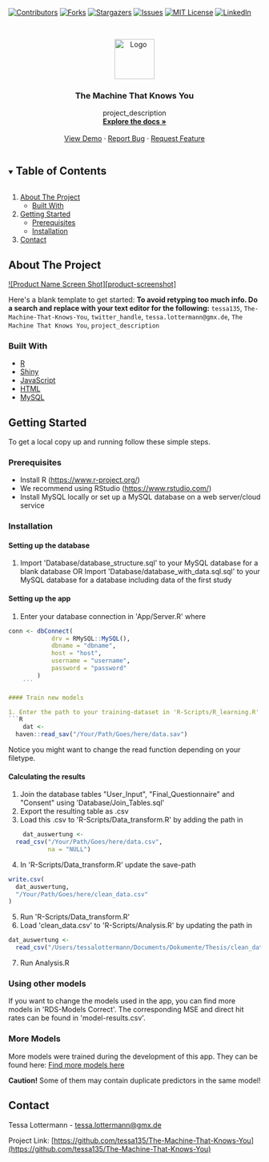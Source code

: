 <!--
*** Thanks for checking out the Best-README-Template. If you have a suggestion
*** that would make this better, please fork the repo and create a pull request
*** or simply open an issue with the tag "enhancement".
*** Thanks again! Now go create something AMAZING! :D
***
***
***
*** To avoid retyping too much info. Do a search and replace for the following:
*** tessa135, The-Machine-That-Knows-You, twitter_handle, tessa.lottermann@gmx.de, The Machine That Knows You, project_description
-->



<!-- PROJECT SHIELDS -->
<!--
*** I'm using markdown "reference style" links for readability.
*** Reference links are enclosed in brackets [ ] instead of parentheses ( ).
*** See the bottom of this document for the declaration of the reference variables
*** for contributors-url, forks-url, etc. This is an optional, concise syntax you may use.
*** https://www.markdownguide.org/basic-syntax/#reference-style-links
-->
[![Contributors][contributors-shield]][contributors-url]
[![Forks][forks-shield]][forks-url]
[![Stargazers][stars-shield]][stars-url]
[![Issues][issues-shield]][issues-url]
[![MIT License][license-shield]][license-url]
[![LinkedIn][linkedin-shield]][linkedin-url]



<!-- PROJECT LOGO -->
<br />
<p align="center">
  <a href="https://github.com/tessa135/The-Machine-That-Knows-You">
    <img src="images/logo.png" alt="Logo" width="80" height="80">
  </a>

  <h3 align="center">The Machine That Knows You</h3>

  <p align="center">
    project_description
    <br />
    <a href="https://github.com/tessa135/The-Machine-That-Knows-You"><strong>Explore the docs »</strong></a>
    <br />
    <br />
    <a href="https://experienceai.shinyapps.io/experienceai/">View Demo</a>
    ·
    <a href="https://github.com/tessa135/The-Machine-That-Knows-You/issues">Report Bug</a>
    ·
    <a href="https://github.com/tessa135/The-Machine-That-Knows-You/issues">Request Feature</a>
  </p>
</p>



<!-- TABLE OF CONTENTS -->
<details open="open">
  <summary><h2 style="display: inline-block">Table of Contents</h2></summary>
  <ol>
    <li>
      <a href="#about-the-project">About The Project</a>
      <ul>
        <li><a href="#built-with">Built With</a></li>
      </ul>
    </li>
    <li>
      <a href="#getting-started">Getting Started</a>
      <ul>
        <li><a href="#prerequisites">Prerequisites</a></li>
        <li><a href="#installation">Installation</a></li>
      </ul>
    </li>
   <!-- <li><a href="#usage">Usage</a></li>
    <li><a href="#roadmap">Roadmap</a></li>
    <li><a href="#contributing">Contributing</a></li>
    <li><a href="#license">License</a></li>-->
    <li><a href="#contact">Contact</a></li>
   <!-- <li><a href="#acknowledgements">Acknowledgements</a></li>-->
  </ol>
</details>



<!-- ABOUT THE PROJECT -->
## About The Project

[![Product Name Screen Shot][product-screenshot]](https://experienceai.shinyapps.io/experienceai/)

Here's a blank template to get started:
**To avoid retyping too much info. Do a search and replace with your text editor for the following:**
`tessa135`, `The-Machine-That-Knows-You`, `twitter_handle`, `tessa.lottermann@gmx.de`, `The Machine That Knows You`, `project_description`


### Built With

* [R](https://www.r-project.org/)
* [Shiny](https://shiny.rstudio.com/)
* [JavaScript](https://www.javascript.com/)
* [HTML](https://html.com/)
* [MySQL](https://www.mysql.com/de/)



<!-- GETTING STARTED -->
## Getting Started

To get a local copy up and running follow these simple steps.

### Prerequisites

* Install R (https://www.r-project.org/) 
* We recommend using RStudio (https://www.rstudio.com/)
* Install MySQL locally or set up a MySQL database on a web server/cloud service


### Installation

#### Setting up the database 

1. Import 'Database/database_structure.sql' to your MySQL database for a blank database OR
	Import 'Database/database_with_data.sql.sql' to your MySQL database for a  database including data of the first study 

#### Setting up the app 

1. Enter your database connection in 'App/Server.R' where 
```R
conn <- dbConnect(
        	drv = RMySQL::MySQL(),
            dbname = "dbname",
            host = "host",
            username = "username",
            password = "password"
        )
    ```

#### Train new models

1. Enter the path to your training-dataset in 'R-Scripts/R_learning.R'
```R
	dat <-
  haven::read_sav("/Your/Path/Goes/here/data.sav")
```

Notice you might want to change the read function depending on your filetype.

#### Calculating the results

1. Join the database tables "User_Input", "Final_Questionnaire" and "Consent" using 'Database/Join_Tables.sql'
2. Export the resulting table as .csv
3. Load this .csv to 'R-Scripts/Data_transform.R' by adding the path in 
```R
	dat_auswertung <-
  read_csv("/Your/Path/Goes/here/data.csv",
           na = "NULL")
```
4. In 'R-Scripts/Data_transform.R' update the save-path
```R
write.csv(
  dat_auswertung,
  "/Your/Path/Goes/here/clean_data.csv"
)
```
5. Run 'R-Scripts/Data_transform.R'
6. Load 'clean_data.csv' to 'R-Scripts/Analysis.R' by updating the path in 
```R
dat_auswertung <-
  read_csv("/Users/tessalottermann/Documents/Dokumente/Thesis/clean_data.csv")
```
7. Run Analysis.R

### Using other models

If you want to change the models used in the app, you can find more models in 'RDS-Models Correct'. The corresponding MSE and direct hit rates can be found in 'model-results.csv'.

### More Models 

More models were trained during the development of this app. They can be found here: 
[Find more models here](https://drive.google.com/drive/folders/1SlZylGMf3l_lBntxYO_o8XBM6ZDE2jVx?usp=sharing)

**Caution!** Some of them may contain duplicate predictors in the same model! 

<!-- USAGE EXAMPLES 
## Usage

Use this space to show useful examples of how a project can be used. Additional screenshots, code examples and demos work well in this space. You may also link to more resources.

_For more examples, please refer to the [Documentation](https://example.com)_

-->

<!-- ROADMAP
## Roadmap

See the [open issues](https://github.com/tessa135/The-Machine-That-Knows-You/issues) for a list of proposed features (and known issues).

-->

<!-- CONTRIBUTING
## Contributing

Contributions are what make the open source community such an amazing place to be learn, inspire, and create. Any contributions you make are **greatly appreciated**.

1. Fork the Project
2. Create your Feature Branch (`git checkout -b feature/AmazingFeature`)
3. Commit your Changes (`git commit -m 'Add some AmazingFeature'`)
4. Push to the Branch (`git push origin feature/AmazingFeature`)
5. Open a Pull Request

 -->

<!-- LICENSE 
## License

Distributed under the MIT License. See `LICENSE` for more information.
-->


<!-- CONTACT -->
## Contact

Tessa Lottermann - tessa.lottermann@gmx.de

Project Link: [https://github.com/tessa135/The-Machine-That-Knows-You](https://github.com/tessa135/The-Machine-That-Knows-You)



<!-- ACKNOWLEDGEMENTS 
## Acknowledgements

* []()
* []()
* []()

-->



<!-- MARKDOWN LINKS & IMAGES -->
<!-- https://www.markdownguide.org/basic-syntax/#reference-style-links -->
[contributors-shield]: https://img.shields.io/github/contributors/tessa135/repo.svg?style=for-the-badge
[contributors-url]: https://github.com/tessa135/repo/graphs/contributors
[forks-shield]: https://img.shields.io/github/forks/tessa135/repo.svg?style=for-the-badge
[forks-url]: https://github.com/tessa135/repo/network/members
[stars-shield]: https://img.shields.io/github/stars/tessa135/repo.svg?style=for-the-badge
[stars-url]: https://github.com/tessa135/repo/stargazers
[issues-shield]: https://img.shields.io/github/issues/tessa135/repo.svg?style=for-the-badge
[issues-url]: https://github.com/tessa135/repo/issues
[license-shield]: https://img.shields.io/github/license/tessa135/repo.svg?style=for-the-badge
[license-url]: https://github.com/tessa135/repo/blob/master/LICENSE.txt
[linkedin-shield]: https://img.shields.io/badge/-LinkedIn-black.svg?style=for-the-badge&logo=linkedin&colorB=555
[linkedin-url]: https://linkedin.com/in/tessa135
